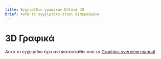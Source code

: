 ```yaml
---
title: Εγχειρίδιο γραφικών Defold 3D
brief: Αυτό το εγχειρίδιο είναι ξεπερασμένο
---
```


# 3D Γραφικά

Αυτό το εγχειρίδιο έχει αντικατασταθεί από το [Graphics overview manual](/manuals/graphics).

